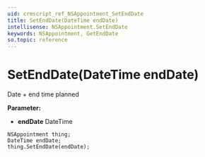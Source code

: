 ```yaml
---
uid: crmscript_ref_NSAppointment_SetEndDate
title: SetEndDate(DateTime endDate)
intellisense: NSAppointment.SetEndDate
keywords: NSAppointment, GetEndDate
so.topic: reference
---
```


# SetEndDate(DateTime endDate)

Date + end time planned

**Parameter:** 
* **endDate** DateTime

```crmscript
NSAppointment thing;
DateTime endDate;
thing.SetEndDate(endDate);
```

